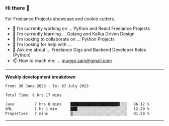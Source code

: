 ### Hi there 👋 



For Freelance Projects showcase and cookie cutters.

- 🔭 I’m currently working on ... Python and React Freelance Projects
- 🌱 I’m currently learning ... Golang and Kafka Driven Design
- 👯 I’m looking to collaborate on ... Python Projects
- 🤔 I’m looking for help with ...
- 💬 Ask me about ... Freelance Gigs and Backend Developer Roles (Python)
- 📫 How to reach me: ... muggo.sam@gmail.com
---------
**Weekly development breakdown**
<!--START_SECTION:waka-->

```txt
From: 30 June 2023 - To: 07 July 2023

Total Time: 8 hrs 17 mins

Java         7 hrs 8 mins    █████████████████████▓░░░   86.12 %
XML          1 hr 1 min      ███░░░░░░░░░░░░░░░░░░░░░░   12.29 %
Properties   7 mins          ▒░░░░░░░░░░░░░░░░░░░░░░░░   01.59 %
```

<!--END_SECTION:waka-->

----------


